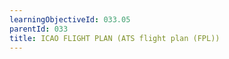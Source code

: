 ```yaml
---
learningObjectiveId: 033.05
parentId: 033
title: ICAO FLIGHT PLAN (ATS flight plan (FPL))
---
```



